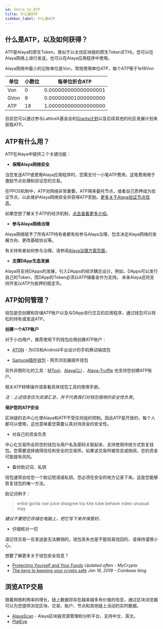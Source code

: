 ```yaml
---
id: Intro_to_ATP
title: 什么是ATP
sidebar_label: 什么是ATP
---
```


## 什么是ATP，以及如何获得？

ATP是Alaya的原生Token，类似于以太坊区块链的原生Token(ETH)。您可以在Alaya网络上进行发送，也可以在Alaya应用程序中使用。

Alaya网络中最小的记账单位是Von，常规使用单位ATP，每个ATP等于1e18Von

| 单位 | 小数位 | 每单位折合ATP        |
| ---- | ------ | -------------------- |
| Von  | 0      | 0.000000000000000001 |
| GVon | 9      | 0.000000001000000000 |
| ATP  | 18     | 1.000000000000000000 |

目前您可以通过参与LatticeX基金会的[Grants计划](https://latticex.foundation/grants)以及后续其他的社区发展计划来获取ATP。



## ATP有什么用？

ATP在Alaya中提供三个关键功能：

- **保障Alaya网络安全**

当您发送ATP或使用Alaya应用程序时，您需支付一小笔ATP费用，这笔费用用于激励节点处理和验证您的交易。

在PPOS机制中，ATP对网络非常重要。ATP用来委托节点，或者自己质押成为验证节点，以此维护Alaya网络安全并获得ATP奖励。[更多关于Alaya验证节点信息](/alaya-devdocs/zh-CN/Intro_to_validator)。

如果您想了解关于ATP的经济机制，[点击查看更多介绍](/alaya-devdocs/zh-CN/Economic_model#alaya的经济方案)。



- **参与Alaya网络治理**

Alaya网络赋予了所有ATP持有者都有权参与Alaya治理，包含决定Alaya网络的发展方向、更改基础协议等。

有关持有者如何参与治理，请参阅[Alaya治理方案页面](/alaya-devdocs/zh-CN/Governance_mechanism)。



- **支撑DApp生态发展**

Alaya将支持DApps的发展，引入DApps的经济耦合设计。例如，DApps可以发行自己的Token，而DApp的Token必须以ATP储备金作为支持。
未来Alaya还将支持开发以ATP为抵押的稳定币。



## ATP如何管理？

钱包是您创建和存储ATP账户以及与DApp进行交互的应用程序，通过钱包可以轻松的持有或发送ATP。

**创建一个ATP账户**

对于小白用户，推荐使用下列钱包应用创建ATP账户：

- [ATON](https://Alaya.network/developer/?lang=zh#aton) -  为iOS和Android平台设计的手机移动端钱包

- [Samurai插件钱包](https://github.com/AlayaNetwork/Samurai) -  网页浏览器插件钱包

另外非图形化的工具：[MTool](/alaya-devdocs/zh-CN/OnLine_MTool_Manual#创建钱包)、[AlayaCLI](/alaya-devdocs/zh-CN/Command_Line_Tools#personal) 、[Alaya-Truffle](/alaya-devdocs/zh-CN/Alaya-Truffle) 也支持您创建ATP账户。

相关ATP转移操作请查看具体钱包工具的使用手册。

*注：上述信息仅为资源汇总，并不代表我们对钱包使用的安全性负责*。



**保护您的ATP安全**

区块链的去中心化使Alaya和ATP不受任何组织控制。因此ATP是开放的，每个人都可以使用，这也意味着您需要认真对待资金的安全性。

- 对自己的资金负责

中心化交易所会将您的钱包与用户名及密码关联起来，支持使用传统方式恢复钱包。您需要选择值得信任和安全的交易所。如果该交易所被攻击或倒闭，您的资金可能就有风险。



- 备份助记词、私钥

钱包通常会给您一个助记短语或私钥，您必须在安全的地方记录下来。这是您能够恢复钱包的唯一方法。

助记词例子：

> enlist goriia raw juice disagree toy kite tube behave video unusual may

*建议不要把它存储在电脑上，把它写下来并保管好。*



- 仔细核对一切

请记住交易一旦发送是无法撤销的，钱包丢失也是不能轻易找回的，请保持谨慎小心。



想要了解更多关于钱包安全信息？

- [Protecting Yourself and Your Funds](https://support.mycrypto.com/staying-safe/protecting-yourself-and-your-funds) *Updated often - MyCrypto*
- [The keys to keeping your crypto safe](https://blog.coinbase.com/the-keys-to-keeping-your-crypto-safe-96d497cce6cf) *Jan 16, 2019 - Coinbase blog*



## 浏览ATP交易

随着网络利用率的增长，链上数据将存在越来越多有价值的信息，通过区块浏览器可以为您提供浏览区块、交易、账户、节点和其他链上活动的实时数据。

- [AlayaScan](https://scan.Alaya.network/) - Alaya区块链资源管理和分析平台，支持中文、英文。
- [PlatEye](https://www.alayascan.com/)

